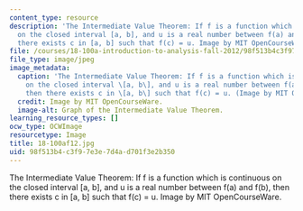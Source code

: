 ```yaml
---
content_type: resource
description: 'The Intermediate Value Theorem: If f is a function which is continuous
  on the closed interval [a, b], and u is a real number between f(a) and f(b), then
  there exists c in [a, b] such that f(c) = u. Image by MIT OpenCourseWare.'
file: /courses/18-100a-introduction-to-analysis-fall-2012/98f513b4c3f97e3e7d4ad701f3e2b350_18-100af12.jpg
file_type: image/jpeg
image_metadata:
  caption: 'The Intermediate Value Theorem: If f is a function which is continuous
    on the closed interval \[a, b\], and u is a real number between f(a) and f(b),
    then there exists c in \[a, b\] such that f(c) = u. (Image by MIT OpenCourseWare.)'
  credit: Image by MIT OpenCourseWare.
  image-alt: Graph of the Intermediate Value Theorem.
learning_resource_types: []
ocw_type: OCWImage
resourcetype: Image
title: 18-100af12.jpg
uid: 98f513b4-c3f9-7e3e-7d4a-d701f3e2b350
---
```

The Intermediate Value Theorem: If f is a function which is continuous on the closed interval [a, b], and u is a real number between f(a) and f(b), then there exists c in [a, b] such that f(c) = u. Image by MIT OpenCourseWare.

